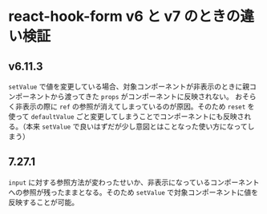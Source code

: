 # react-hook-form v6 と v7 のときの違い検証

## v6.11.3

`setValue` で値を変更している場合、対象コンポーネントが非表示のときに親コンポーネントから渡ってきた `props` がコンポーネントに反映されない。 おそらく非表示の際に `ref` の参照が消えてしまっているのが原因。そのため `reset` を使って `defaultValue` ごと変更してしまうことでコンポーネントにも反映される。（本来 `setValue` で良いはずだが少し意図とはことなった使い方になってしまう）

## 7.27.1

`input` に対する参照方法が変わったせいか、非表示になっているコンポーネントへの参照が残ったままとなる。そのため `setValue` で対象コンポーネントに値を反映することが可能。
